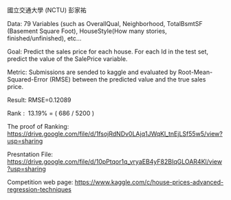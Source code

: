 國立交通大學 (NCTU) 彭家祐

Data: 79 Variables (such as OverallQual, Neighborhood, TotalBsmtSF (Basement Square Foot), HouseStyle(How many stories, finished/unfinished), etc…

Goal: Predict the sales price for each house. For each Id in the test set, predict the value of the SalePrice variable. 

Metric: Submissions are sended to kaggle and evaluated by Root-Mean-Squared-Error (RMSE) between the predicted value and the true sales price.          

Result: RMSE=0.12089

Rank :  13.19% = ( 686 / 5200 ) 

The proof of Ranking: https://drive.google.com/file/d/1fsojRdNDv0LAjq1JWqKl_tnEjLSf55w5/view?usp=sharing

Presntation File: https://drive.google.com/file/d/10pPtqor1q_vryaEB4yF82BIqGLOAR4Kl/view?usp=sharing

Competition web page: https://www.kaggle.com/c/house-prices-advanced-regression-techniques
